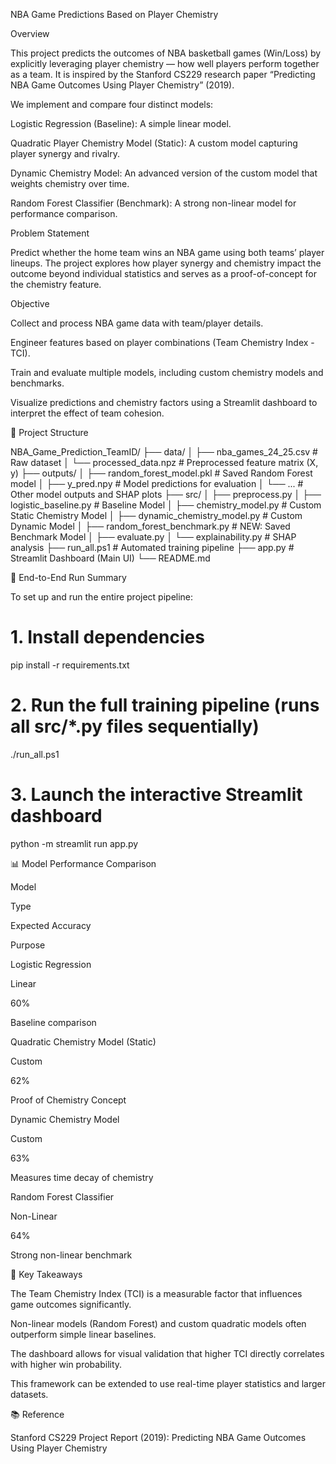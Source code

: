 NBA Game Predictions Based on Player Chemistry

Overview

This project predicts the outcomes of NBA basketball games (Win/Loss) by explicitly leveraging player chemistry — how well players perform together as a team.
It is inspired by the Stanford CS229 research paper
“Predicting NBA Game Outcomes Using Player Chemistry” (2019).

We implement and compare four distinct models:

Logistic Regression (Baseline): A simple linear model.

Quadratic Player Chemistry Model (Static): A custom model capturing player synergy and rivalry.

Dynamic Chemistry Model: An advanced version of the custom model that weights chemistry over time.

Random Forest Classifier (Benchmark): A strong non-linear model for performance comparison.

Problem Statement

Predict whether the home team wins an NBA game using both teams’ player lineups.
The project explores how player synergy and chemistry impact the outcome beyond individual statistics and serves as a proof-of-concept for the chemistry feature.

Objective

Collect and process NBA game data with team/player details.

Engineer features based on player combinations (Team Chemistry Index - TCI).

Train and evaluate multiple models, including custom chemistry models and benchmarks.

Visualize predictions and chemistry factors using a Streamlit dashboard to interpret the effect of team cohesion.

🧩 Project Structure

NBA_Game_Prediction_TeamID/
├── data/
│ ├── nba_games_24_25.csv # Raw dataset
│ └── processed_data.npz # Preprocessed feature matrix (X, y)
├── outputs/
│ ├── random_forest_model.pkl # Saved Random Forest model
│ ├── y_pred.npy # Model predictions for evaluation
│ └── ... # Other model outputs and SHAP plots
├── src/
│ ├── preprocess.py
│ ├── logistic_baseline.py # Baseline Model
│ ├── chemistry_model.py # Custom Static Chemistry Model
│ ├── dynamic_chemistry_model.py # Custom Dynamic Model
│ ├── random_forest_benchmark.py # NEW: Saved Benchmark Model
│ ├── evaluate.py
│ └── explainability.py # SHAP analysis
├── run_all.ps1 # Automated training pipeline
├── app.py # Streamlit Dashboard (Main UI)
└── README.md

🚀 End-to-End Run Summary

To set up and run the entire project pipeline:

# 1. Install dependencies

pip install -r requirements.txt

# 2. Run the full training pipeline (runs all src/\*.py files sequentially)

./run_all.ps1

# 3. Launch the interactive Streamlit dashboard

python -m streamlit run app.py

📊 Model Performance Comparison

Model

Type

Expected Accuracy

Purpose

Logistic Regression

Linear

60%

Baseline comparison

Quadratic Chemistry Model (Static)

Custom

62%

Proof of Chemistry Concept

Dynamic Chemistry Model

Custom

63%

Measures time decay of chemistry

Random Forest Classifier

Non-Linear

64%

Strong non-linear benchmark

🧠 Key Takeaways

The Team Chemistry Index (TCI) is a measurable factor that influences game outcomes significantly.

Non-linear models (Random Forest) and custom quadratic models often outperform simple linear baselines.

The dashboard allows for visual validation that higher TCI directly correlates with higher win probability.

This framework can be extended to use real-time player statistics and larger datasets.

📚 Reference

Stanford CS229 Project Report (2019):
Predicting NBA Game Outcomes Using Player Chemistry

